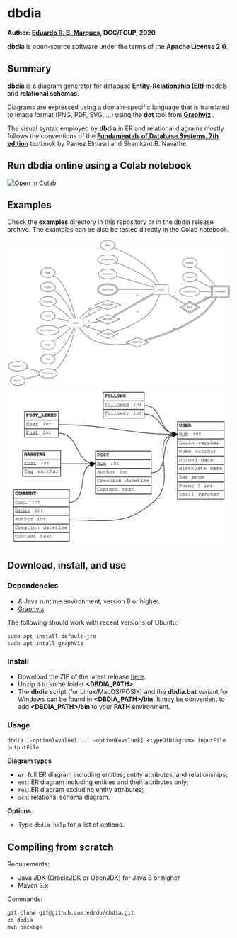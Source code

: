 # dbdia

__Author: [Eduardo R. B. Marques](https://www.dcc.fc.up.pt/~edrdo), DCC/FCUP, 2020__

__dbdia__ is open-source software under the terms of the __Apache License 2.0__.

## Summary

__dbdia__ is a diagram generator for database __Entity-Relationship (ER)__ models
and __relational schemas__. 

Diagrams are expressed using a domain-specific language
that is translated to image format (PNG, PDF, SVG, ...) using the __dot__ tool from __[Graphviz](https://graphviz.org)__ . 

The visual syntax employed by __dbdia__ in ER and relational diagrams  mostly follows the conventions of the __[Fundamentals of Database Systems, 7th edition](https://www.pearson.com/us/higher-education/program/Elmasri-Fundamentals-of-Database-Systems-7th-Edition/PGM189052.html)__  textbook by Ramez Elmasri and Shamkant B. Navathe.

## Run dbdia online using a Colab notebook

[![Open In Colab](https://colab.research.google.com/assets/colab-badge.svg)](https://colab.research.google.com/github/edrdo/dbdia/blob/master/src/main/colab/dbdia.ipynb)

## Examples

Check the __examples__ directory in this repository or in the dbdia release archive.
The examples can be also be tested directly in the Colab notebook. 

![Example ER model](/examples/SocialNetwork2_er.svg)
![Example Schema](/examples/SocialNetwork2_sch.svg)

## Download, install, and use

### Dependencies

- A Java runtime environment, version 8 or higher.
- [Graphviz](https://graphviz.org)

The following should work with recent versions of Ubuntu:

```
sudo apt install default-jre
sudo apt intall graphviz
```

### Install

- Download the ZIP of the latest release [here](https://github.com/edrdo/dbdia/releases/download/0.2/dbdia-0.2-release.zip).
- Unzip it to some folder __<DBDIA_PATH>__
- The __dbdia__ script (for Linux/MacOS/POSIX) and the __dbdia.bat__
variant for Windows can be found in __<DBDIA_PATH>/bin__. 
It may be convenient to add __<DBDIA_PATH>/bin__ to your __PATH__ environment.

### Usage

```
dbdia [-option1=value1 ... -optionk=valuek] <typeOfDiagram> inputFile outputFile
```

__Diagram types__

- `er`: full ER diagram including entities, entity attributes, and relationships;
- `ent`: ER diagram including entities and their attributes only;
- `rel`: ER diagram excluding entity attributes;
- `sch`: relational schema diagram.

__Options__

- Type `dbdia help` for a list of options.

## Compiling from scratch

Requirements:

- Java JDK (OracleJDK or OpenJDK) for Java 8 or higher
- Maven 3.x 

Commands:

```
git clone git@github.com:edrdo/dbdia.git
cd dbdia
mvn package 
```
